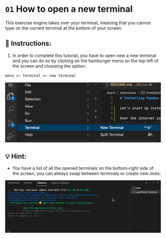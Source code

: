 # `01` How to open a new terminal

This exercise engine takes over your terminal, meaning that you cannot type on the current terminal at the bottom of your screen.

## 📝 Instructions:

1. In order to complete this tutorial, you have to open new a new terminal and you can do so by clicking on the hamburger menu on the top left of the screen and choosing the option:

```bash
menu => terminal => new terminal
```

![new terminal](../../assets/new-terminal.png)

## 💡 Hint:

+ You have a list of all the opened terminals on the bottom-right side of the screen, you can always swap between terminals or create new ones:

![terminal](../../assets/terminal.gif)